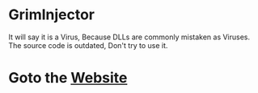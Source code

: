 # GrimInjector
It will say it is a Virus, Because DLLs are commonly mistaken as Viruses.
The source code is outdated, Don't try to use it.

# Goto the [Website](https://reaperstudi0s.github.io/)

